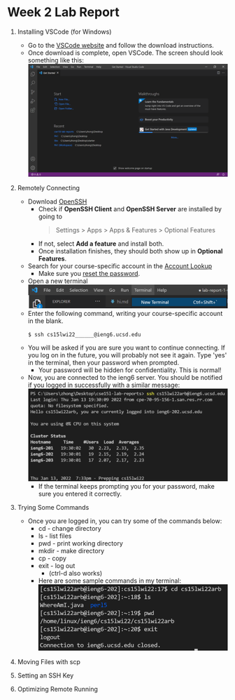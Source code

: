 # Week 2 Lab Report

1. Installing VSCode (for Windows)
    * Go to the [VSCode website](https://code.visualstudio.com/) and follow the download instructions.
    * Once download is complete, open VSCode. The screen should look something like this: ![Image1](vschomescreen.png)

2. Remotely Connecting
    * Download [OpenSSH](https://docs.microsoft.com/en-us/windows-server/administration/openssh/openssh_install_firstuse)
        * Check if **OpenSSH Client** and **OpenSSH Server** are installed by going to  
            > Settings > Apps > Apps & Features > Optional Features
        * If not, select **Add a feature** and install both.
        * Once installation finishes, they should both show up in **Optional Features**.
    * Search for your course-specific account in the [Account Lookup](https://sdacs.ucsd.edu/~icc/index.php)
        * Make sure you [reset the password](https://password.ucsd.edu/).
    * Open a new terminal ![Image2](newterminal.png)
    * Enter the following command, writing your course-specific account in the blank.
        ```
        $ ssh cs15lwi22______@ieng6.ucsd.edu 
        ```
    * You will be asked if you are sure you want to continue connecting. If you log on in the future, you will probably not see it again. Type 'yes' in the terminal, then your password when prompted.
        * Your password will be hidden for confidentiality. This is normal!
    * Now, you are connected to the ieng6 server. You should be notified if you logged in successfully with a similar message: ![Image3](successfullogin.png)
        * If the terminal keeps prompting you for your password, make sure you entered it correctly.

3. Trying Some Commands
    * Once you are logged in, you can try some of the commands below:
        * cd - change directory
        * ls - list files
        * pwd - print working directory
        * mkdir - make directory
        * cp - copy
        * exit - log out
            * (ctrl-d also works)
        * Here are some sample commands in my terminal: 
        ![Image4](commands.png)           

4. Moving Files with scp

5. Setting an SSH Key

6. Optimizing Remote Running
